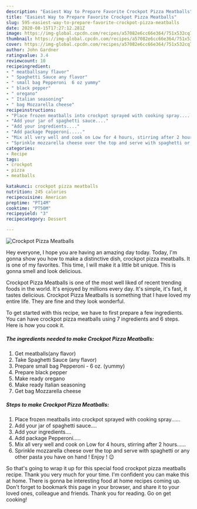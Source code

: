```yaml
---
description: "Easiest Way to Prepare Favorite Crockpot Pizza Meatballs"
title: "Easiest Way to Prepare Favorite Crockpot Pizza Meatballs"
slug: 595-easiest-way-to-prepare-favorite-crockpot-pizza-meatballs
date: 2020-08-15T17:27:12.281Z
image: https://img-global.cpcdn.com/recipes/a57082e6cc66e364/751x532cq70/crockpot-pizza-meatballs-recipe-main-photo.jpg
thumbnail: https://img-global.cpcdn.com/recipes/a57082e6cc66e364/751x532cq70/crockpot-pizza-meatballs-recipe-main-photo.jpg
cover: https://img-global.cpcdn.com/recipes/a57082e6cc66e364/751x532cq70/crockpot-pizza-meatballs-recipe-main-photo.jpg
author: John Gardner
ratingvalue: 3.4
reviewcount: 10
recipeingredient:
- " meatballsany flavor"
- " Spaghetti Sauce any flavor"
- " small bag Pepperoni  6 oz yummy"
- " black pepper"
- " oregano"
- " Italian seasoning"
- " bag Mozzarella cheese"
recipeinstructions:
- "Place frozen meatballs into crockpot sprayed with cooking spray......"
- "Add your jar of spaghetti sauce...."
- "Add your ingredients...."
- "Add package Pepperoni....."
- "Mix all very well and cook on Low for 4 hours, stirring after 2 hours......"
- "Sprinkle mozzarella cheese over the top and serve with spaghetti or any other pasta you have on hand ! Enjoy ! 😉"
categories:
- Recipe
tags:
- crockpot
- pizza
- meatballs

katakunci: crockpot pizza meatballs 
nutrition: 245 calories
recipecuisine: American
preptime: "PT14M"
cooktime: "PT50M"
recipeyield: "3"
recipecategory: Dessert

---
```



![Crockpot Pizza Meatballs](https://img-global.cpcdn.com/recipes/a57082e6cc66e364/751x532cq70/crockpot-pizza-meatballs-recipe-main-photo.jpg)

Hey everyone, I hope you are having an amazing day today. Today, I'm gonna show you how to make a distinctive dish, crockpot pizza meatballs. It is one of my favorites. This time, I will make it a little bit unique. This is gonna smell and look delicious.

Crockpot Pizza Meatballs is one of the most well liked of recent trending foods in the world. It's enjoyed by millions every day. It's simple, it's fast, it tastes delicious. Crockpot Pizza Meatballs is something that I have loved my entire life. They are fine and they look wonderful.




To get started with this recipe, we have to first prepare a few ingredients. You can have crockpot pizza meatballs using 7 ingredients and 6 steps. Here is how you cook it.

<!--inarticleads1-->

##### The ingredients needed to make Crockpot Pizza Meatballs:

1. Get  meatballs(any flavor)
1. Take  Spaghetti Sauce (any flavor)
1. Prepare  small bag Pepperoni - 6 oz. (yummy)
1. Prepare  black pepper
1. Make ready  oregano
1. Make ready  Italian seasoning
1. Get  bag Mozzarella cheese




<!--inarticleads2-->

##### Steps to make Crockpot Pizza Meatballs:

1. Place frozen meatballs into crockpot sprayed with cooking spray......
1. Add your jar of spaghetti sauce....
1. Add your ingredients....
1. Add package Pepperoni.....
1. Mix all very well and cook on Low for 4 hours, stirring after 2 hours......
1. Sprinkle mozzarella cheese over the top and serve with spaghetti or any other pasta you have on hand ! Enjoy ! 😉




So that's going to wrap it up for this special food crockpot pizza meatballs recipe. Thank you very much for your time. I'm confident you can make this at home. There is gonna be interesting food at home recipes coming up. Don't forget to bookmark this page in your browser, and share it to your loved ones, colleague and friends. Thank you for reading. Go on get cooking!
